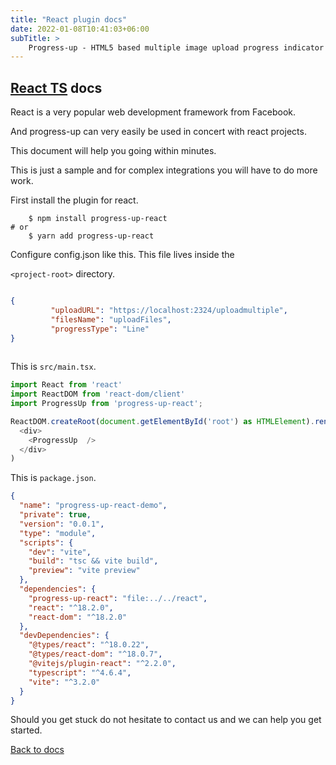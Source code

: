 ```yaml
---
title: "React plugin docs"
date: 2022-01-08T10:41:03+06:00
subTitle: >
    Progress-up - HTML5 based multiple image upload progress indicator plugin demos
---
```


## [React TS](https://reactjs.org) docs

React is a very popular web development framework from Facebook.

And progress-up can very easily be used in concert with react projects.

This document will help you going within minutes.

This is just a sample and for complex integrations you will have to do
more work.

First install the plugin for react.

```shell
	$ npm install progress-up-react
# or 
	$ yarn add progress-up-react
```

Configure config.json like this. This file lives inside the 

`<project-root>` directory.

```json

{
         "uploadURL": "https://localhost:2324/uploadmultiple",
         "filesName": "uploadFiles",
         "progressType": "Line"
}
  
```



This is `src/main.tsx`.

```ts
import React from 'react'
import ReactDOM from 'react-dom/client'
import ProgressUp from 'progress-up-react';

ReactDOM.createRoot(document.getElementById('root') as HTMLElement).render(
  <div>
    <ProgressUp  />
  </div>
)
```


This is `package.json`.

```json
{
  "name": "progress-up-react-demo",
  "private": true,
  "version": "0.0.1",
  "type": "module",
  "scripts": {
    "dev": "vite",
    "build": "tsc && vite build",
    "preview": "vite preview"
  },
  "dependencies": {
    "progress-up-react": "file:../../react",
    "react": "^18.2.0",
    "react-dom": "^18.2.0"
  },
  "devDependencies": {
    "@types/react": "^18.0.22",
    "@types/react-dom": "^18.0.7",
    "@vitejs/plugin-react": "^2.2.0",
    "typescript": "^4.6.4",
    "vite": "^3.2.0"
  }
}
```

Should you get stuck do not hesitate to contact us and we can help you
get started.


[Back to docs](/docs)
